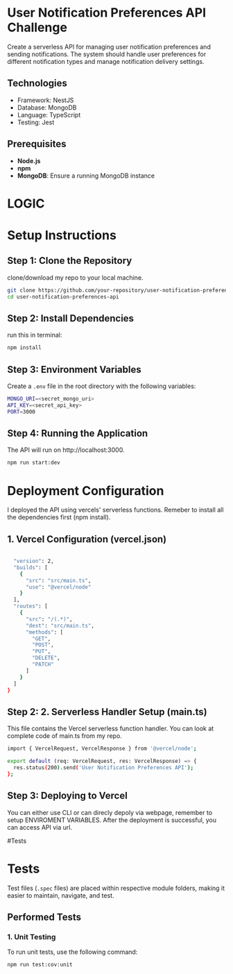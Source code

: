 # User Notification Preferences API Challenge

Create a serverless API for managing user notification preferences and sending notifications. The system should handle user preferences for different notification types and manage notification delivery settings.


## Technologies
- Framework: NestJS
- Database: MongoDB
- Language: TypeScript
- Testing: Jest


## Prerequisites
- **Node.js**
- **npm**
- **MongoDB**: Ensure a running MongoDB instance


# LOGIC



# Setup Instructions

## Step 1: Clone the Repository
clone/download my repo to your local machine.

```bash
git clone https://github.com/your-repository/user-notification-preferences-api.git
cd user-notification-preferences-api
```

## Step 2: Install Dependencies

run this in terminal:

```bash
npm install
```

## Step 3: Environment Variables

Create a `.env` file in the root directory with the following variables:

```bash
MONGO_URI=<secret_mongo_uri>
API_KEY=<secret_api_key>
PORT=3000
```


## Step 4: Running the Application

The API will run on http://localhost:3000.

```bash
npm run start:dev
```



# Deployment Configuration

I deployed the API using vercels' serverless functions.
Remeber to install all the dependencies first (npm install).

    
## 1. Vercel Configuration (vercel.json)

```bash

  "version": 2,
  "builds": [
    {
      "src": "src/main.ts",
      "use": "@vercel/node"
    }
  ],
  "routes": [
    {
      "src": "/(.*)",
      "dest": "src/main.ts",
      "methods": [
        "GET",
        "POST",
        "PUT",
        "DELETE",
        "PATCH"
      ]
    }
  ]
}
```

## Step 2: 2. Serverless Handler Setup (main.ts)

This file contains the Vercel serverless function handler.
You can look at complete code of main.ts from my repo.

```bash
import { VercelRequest, VercelResponse } from '@vercel/node';

export default (req: VercelRequest, res: VercelResponse) => {
  res.status(200).send('User Notification Preferences API');
};
```

## Step 3: Deploying to Vercel

You can either use CLI or can direcly depoly via webpage, remember to setup ENVIROMENT VARIABLES.
After the deployment is successful, you can access API via url.


#Tests
# Tests

Test files (`.spec` files) are placed within respective module folders, making it easier to maintain, navigate, and test.

## Performed Tests

### 1. Unit Testing
To run unit tests, use the following command:

```bash
npm run test:cov:unit
```





